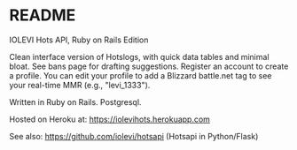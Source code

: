 # README

IOLEVI Hots API, Ruby on Rails Edition

Clean interface version of Hotslogs, with quick data tables and minimal bloat. See bans page for drafting suggestions. 
Register an account to create a profile. You can edit your profile to add a Blizzard battle.net tag to see your real-time MMR (e.g., "levi_1333"). 

Written in Ruby on Rails.
Postgresql.

Hosted on Heroku at: https://iolevihots.herokuapp.com

See also: https://github.com/iolevi/hotsapi (Hotsapi in Python/Flask)
